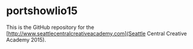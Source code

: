 # portshowlio15

This is the GitHub repository for the [http://www.seattlecentralcreativeacademy.com](Seattle Central Creative Academy 2015).
